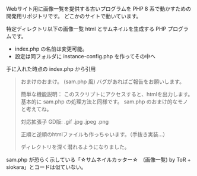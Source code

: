 
Webサイト用に画像一覧を提供する古いプログラムを PHP 8 系で動かすための開発用リポジトリです。
どこかのサイトで動いています。

特定ディレクトリ以下の画像一覧 html とサムネイルを生成する PHP プログラムです。

- index.php の名前は変更可能。
- 設定は同フォルダに instance-config.php を作ってその中へ

手に入れた時点の index.php から引用

>おまけのおまけ。 (sam.php 風)
>バグがあればご報告をお願いします。
>
>簡単な機能説明：
>  このスクリプトにアクセスすると、htmlを出力します。
>  基本的に sam.php の処理方法と同様です。
>  sam.php のおまけ的なモノと考えてね。
>
>対応拡張子
>  GD版: .gif .jpg .jpeg .png
>
>  正順と逆順のhtmlファイルも作っちゃいます。（手抜き実装…）
>
>  ディレクトリを深く潜れるようになりました。

sam.php が恐らく示している「☆サムネイルカッター☆　(画像一覧) by ToR + siokara」とコードは似ていない。
